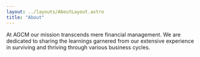 ```yaml
---
layout: ../layouts/AboutLayout.astro
title: "About"
---
```




At AGCM our mission transcends mere financial management. We are dedicated to sharing the learnings garnered from our extensive experience in surviving and thriving through various business cycles. 